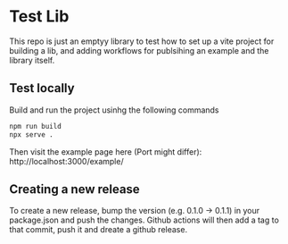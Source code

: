 # Test Lib

This repo is just an emptyy library to test how to set up a vite project for building a lib, and adding workflows for publsihing an example and the library itself. 

## Test locally 
Build and run the project usinhg the following commands

```bash
npm run build
npx serve .
```

Then visit the example page here (Port might differ): http://localhost:3000/example/

## Creating a new release
To create a new release, bump the version (e.g. 0.1.0 → 0.1.1) in your package.json and push the changes. Github actions will then add a tag to that commit, push it and dreate a github release.
